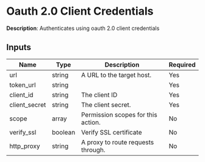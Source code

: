 # Oauth 2.0 Client Credentials

**Description**: Authenticates using oauth 2.0 client credentials

## Inputs

| Name | Type | Description | Required |
|------|------|-------------|----------|
| url | string | A URL to the target host. | Yes |
| token_url | string |  | Yes |
| client_id | string | The client ID | Yes |
| client_secret | string | The client secret. | Yes |
| scope | array | Permission scopes for this action. | No |
| verify_ssl | boolean | Verify SSL certificate | No |
| http_proxy | string | A proxy to route requests through. | No |